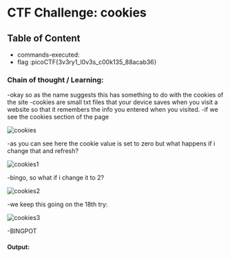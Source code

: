 # CTF Challenge: cookies

## Table of Content

- commands-executed:  
- flag :picoCTF{3v3ry1_l0v3s_c00k135_88acab36}


### Chain of thought / Learning:
-okay so as the name suggests this has something to do with the cookies of the site
-cookies are small txt files that your device saves when you visit a website so that it remembers the info you entered when you visited.
-if we see the cookies section of the page

![cookies](https://github.com/user-attachments/assets/09cd0f94-c203-4729-b575-573c40858f18)

-as you can see here the cookie value is set to zero but what happens if i change that and refresh?

![cookies1](https://github.com/user-attachments/assets/165fb69e-1f35-4116-9a07-c265896f1a1a)


-bingo, so what if i change it to 2?

![cookies2](https://github.com/user-attachments/assets/401202ff-2098-4351-8df9-0caa1d105e9c)


-we keep this going on the 18th try: 

![cookies3](https://github.com/user-attachments/assets/98145ff4-dd39-46e5-af0c-6609998d219a)

-BINGPOT
#### Output:
```console

```
